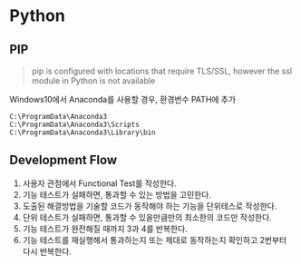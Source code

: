 # Python

## PIP

> pip is configured with locations that require TLS/SSL, however the ssl module in Python is not available

Windows10에서 Anaconda를 사용할 경우, 환경번수 PATH에 추가

```
C:\ProgramData\Anaconda3
C:\ProgramData\Anaconda3\Scripts
C:\ProgramData\Anaconda3\Library\bin
```

## Development Flow

1. 사용자 관점에서 Functional Test를 작성한다.
2. 기능 테스트가 실패하면, 통과할 수 있는 방법을 고민한다.
3. 도출된 해결방법을 기술할 코드가 동작해야 하는 기능을 단위테스로 작성한다.
4. 단위 테스트가 실패하면, 통과할 수 있을만큼만의 최소한의 코드만 작성한다.
5. 기능 테스트가 완전해질 때까지 3과 4를 반복한다.
6. 기능 테스트를 재실행해서 통과하는지 또는 제대로 동작하는지 확인하고 2번부터 다시 반복한다.